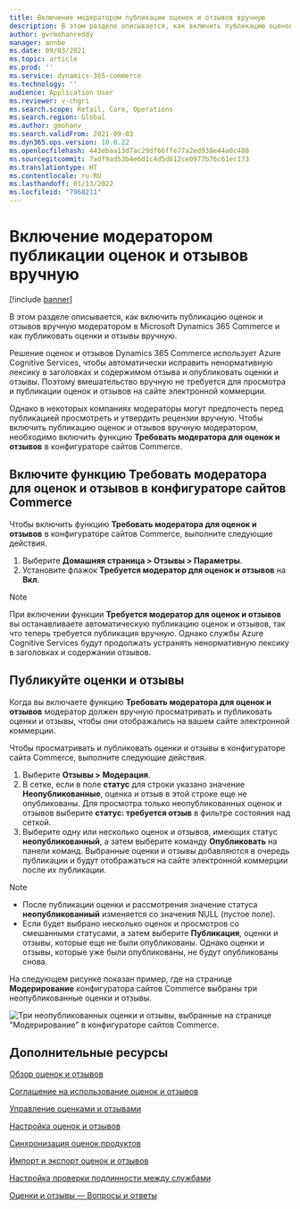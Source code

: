 ```yaml
---
title: Включение модератором публикации оценок и отзывов вручную
description: В этом разделе описывается, как включить публикацию оценок и отзывов вручную модератором в Microsoft Dynamics 365 Commerce и как публиковать оценки и отзывы вручную.
author: gvrmohanreddy
manager: annbe
ms.date: 09/03/2021
ms.topic: article
ms.prod: ''
ms.service: dynamics-365-commerce
ms.technology: ''
audience: Application User
ms.reviewer: v-chgri
ms.search.scope: Retail, Core, Operations
ms.search.region: Global
ms.author: gmohanv
ms.search.validFrom: 2021-09-03
ms.dyn365.ops.version: 10.0.22
ms.openlocfilehash: 443ebaa13d7ac29df66ffe77a2ed938e44a0c488
ms.sourcegitcommit: 7adf9ad53b4e6d1c4d5d612ce0977b76c61ec173
ms.translationtype: HT
ms.contentlocale: ru-RU
ms.lasthandoff: 01/13/2022
ms.locfileid: "7968211"
---
```

# <a name="enable-manual-publishing-of-ratings-and-reviews-by-a-moderator"></a>Включение модератором публикации оценок и отзывов вручную

[!include [banner](includes/banner.md)]

В этом разделе описывается, как включить публикацию оценок и отзывов вручную модератором в Microsoft Dynamics 365 Commerce и как публиковать оценки и отзывы вручную.

Решение оценок и отзывов Dynamics 365 Commerce использует Azure Cognitive Services, чтобы автоматически исправить ненормативную лексику в заголовках и содержимом отзыва и опубликовать оценки и отзывы. Поэтому вмешательство вручную не требуется для просмотра и публикации оценок и отзывов на сайте электронной коммерции.

Однако в некоторых компаниях модераторы могут предпочесть перед публикацией просмотреть и утвердить рецензии вручную. Чтобы включить публикацию оценок и отзывов вручную модератором, необходимо включить функцию **Требовать модератора для оценок и отзывов** в конфигураторе сайтов Commerce.

## <a name="enable-the-require-moderator-for-ratings-and-reviews-feature-in-commerce-site-builder"></a>Включите функцию Требовать модератора для оценок и отзывов в конфигураторе сайтов Commerce

Чтобы включить функцию **Требовать модератора для оценок и отзывов** в конфигураторе сайтов Commerce, выполните следующие действия.

1. Выберите **Домашняя страница \> Отзывы \> Параметры**.
1. Установите флажок **Требуется модератор для оценок и отзывов** на **Вкл**.

> [!NOTE]
> При включении функции **Требуется модератор для оценок и отзывов** вы останавливаете автоматическую публикацию оценок и отзывов, так что теперь требуется публикация вручную. Однако службы Azure Cognitive Services будут продолжать устранять ненормативную лексику в заголовках и содержании отзывов.

<!--![Require moderator for ratings and reviews setting in Commerce site builder.](media/Ratings-reviews-settings-human-moderation.png)-->

## <a name="publish-ratings-and-reviews"></a>Публикуйте оценки и отзывы

Когда вы включаете функцию **Требовать модератора для оценок и отзывов** модератор должен вручную просматривать и публиковать оценки и отзывы, чтобы они отображались на вашем сайте электронной коммерции.

Чтобы просматривать и публиковать оценки и отзывы в конфигураторе сайта Commerce, выполните следующие действия.

1. Выберите **Отзывы \> Модерация**.
1. В сетке, если в поле **статус** для строки указано значение **Неопубликованные**, оценка и отзыв в этой строке еще не опубликованы. Для просмотра только неопубликованных оценок и отзывов выберите **статус: требуется отзыв** в фильтре состояния над сеткой.
1. Выберите одну или несколько оценок и отзывов, имеющих статус **неопубликованный**, а затем выберите команду **Опубликовать** на панели команд. Выбранные оценки и отзывы добавляются в очередь публикации и будут отображаться на сайте электронной коммерции после их публикации.

> [!NOTE]
> - После публикации оценки и рассмотрения значение статуса **неопубликованный** изменяется со значения NULL (пустое поле).
> - Если будет выбрано несколько оценок и просмотров со смешанными статусами, а затем выберите **Публикация**, оценки и отзывы, которые еще не были опубликованы. Однако оценки и отзывы, которые уже были опубликованы, не будут опубликованы снова.

На следующем рисунке показан пример, где на странице **Модерирование** конфигуратора сайтов Commerce выбраны три неопубликованные оценки и отзывы.

![Три неопубликованных оценки и отзывы, выбранные на странице "Модерирование" в конфигураторе сайтов Commerce.](media/Ratings-reviews-publishing-reviews.png)

<!--![Dynamics 365 Commerce - Ratings and Review configuration 2](media/Ratings-reviews-published-reviews.png)-->
<!--![Status filter](media/Ratings-reviews-published-reviews-status-filter.png)-->

## <a name="additional-resources"></a>Дополнительные ресурсы

[Обзор оценок и отзывов](ratings-reviews-overview.md)

[Соглашение на использование оценок и отзывов](opt-in-ratings-reviews.md)

[Управление оценками и отзывами](manage-reviews.md)

[Настройка оценок и отзывов](configure-ratings-reviews.md)

[Синхронизация оценок продуктов](sync-product-ratings.md)

[Импорт и экспорт оценок и отзывов](import-export-reviews.md)

[Настройка проверки подлинности между службами](service-to-service-auth.md)

[Оценки и отзывы — Вопросы и ответы](ratings-reviews-faq.md)
